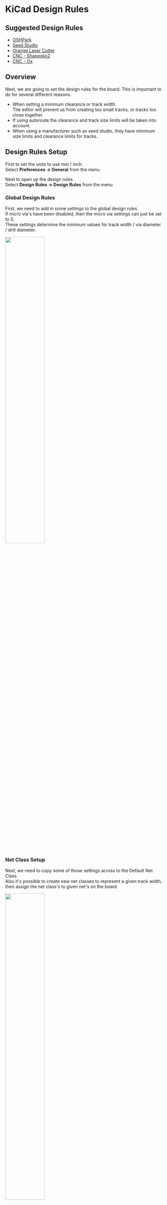 # KiCad Design Rules

## Suggested Design Rules

  * [OSHPark](./DesignRules-OSHPark.md)
  * [Seed Studio](./DesignRules-SeedStudio.md)
  * [Orange Laser Cutter](./DesignRules-OrangeLaserCutter.md)
  * [CNC - Shapeoko2](./DesignRules-CNC-Shapeoko2.md)
  * [CNC - Ox](./DesignRules-CNC-Ox.md)

## Overview

Next, we are going to set the design rules for the board.
This is important to do for several different reasons.

  * When setting a minimum clearance or track width.<br>
    The editor will prevent us from creating too small tracks, or tracks too close together.
  * If using autoroute the clearance and track size limits will be taken into account.
  * When using a manufacturer such as seed studio, they have minimum size limits and clearance limits for tracks.


## Design Rules Setup

First to set the units to use mm / inch. <br>
Select **Preferences -> General** from the menu

Next to open up the design rules. <br>
Select **Design Rules -> Design Rules** from the menu


### Global Design Rules

First, we need to add in some settings to the global design rules. <br>
If micro via's have been disabled, then the micro via settings can just be set to 0. <br>
These settings determine the minimum values for track width / via diameter / drill diameter.

<a href="../../../images/PCB/KiCad/DesignRules/Pcb1.png"><img src="../../../images/PCB/KiCad/DesignRules/Pcb1.png" height="50%" width="50%" ></a> <br>


### Net Class Setup

Next, we need to copy some of those settings across to the Default Net Class.<br>
Also it's possible to create new net classes to represent a given track width, then assign the net class's to given net's on the board

<a href="../../../images/PCB/KiCad/DesignRules/Pcb2.png"><img src="../../../images/PCB/KiCad/DesignRules/Pcb2.png" height="50%" width="50%" ></a> <br>
